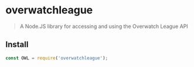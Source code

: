# overwatchleague

> A Node.JS library for accessing and using the Overwatch League API

## Install

```js
const OWL = require('overwatchleague');
```
